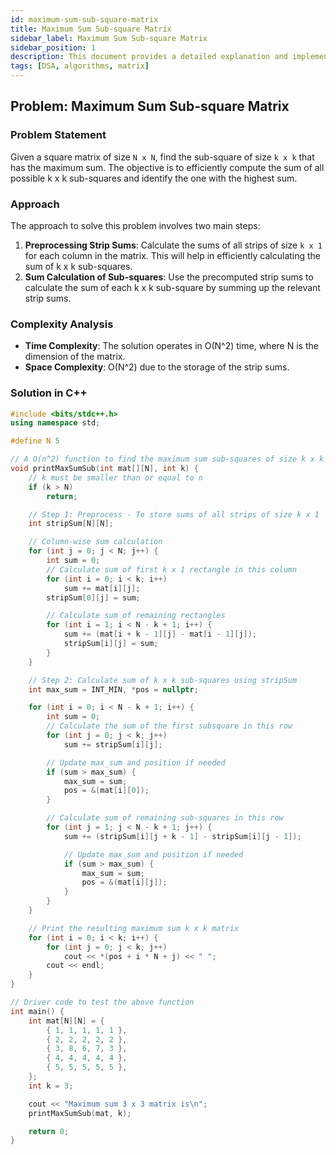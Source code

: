 ```yaml
---
id: maximum-sum-sub-square-matrix
title: Maximum Sum Sub-square Matrix
sidebar_label: Maximum Sum Sub-square Matrix
sidebar_position: 1
description: This document provides a detailed explanation and implementation for finding the maximum sum of a k x k sub-square matrix within a given n x n matrix.
tags: [DSA, algorithms, matrix]
---
```


## Problem: Maximum Sum Sub-square Matrix

### Problem Statement
Given a square matrix of size `N x N`, find the sub-square of size `k x k` that has the maximum sum. The objective is to efficiently compute the sum of all possible k x k sub-squares and identify the one with the highest sum.

### Approach
The approach to solve this problem involves two main steps:

1. **Preprocessing Strip Sums**: Calculate the sums of all strips of size `k x 1` for each column in the matrix. This will help in efficiently calculating the sum of k x k sub-squares.
2. **Sum Calculation of Sub-squares**: Use the precomputed strip sums to calculate the sum of each k x k sub-square by summing up the relevant strip sums.

### Complexity Analysis
- **Time Complexity**: The solution operates in O(N^2) time, where N is the dimension of the matrix.
- **Space Complexity**: O(N^2) due to the storage of the strip sums.

### Solution in C++

```cpp
#include <bits/stdc++.h>
using namespace std;

#define N 5

// A O(n^2) function to find the maximum sum sub-squares of size k x k in a given matrix of size n x n
void printMaxSumSub(int mat[][N], int k) {
    // k must be smaller than or equal to n
    if (k > N)
        return;

    // Step 1: Preprocess - To store sums of all strips of size k x 1
    int stripSum[N][N];

    // Column-wise sum calculation
    for (int j = 0; j < N; j++) {
        int sum = 0;
        // Calculate sum of first k x 1 rectangle in this column
        for (int i = 0; i < k; i++)
            sum += mat[i][j];
        stripSum[0][j] = sum;

        // Calculate sum of remaining rectangles
        for (int i = 1; i < N - k + 1; i++) {
            sum += (mat[i + k - 1][j] - mat[i - 1][j]);
            stripSum[i][j] = sum;
        }
    }

    // Step 2: Calculate sum of k x k sub-squares using stripSum
    int max_sum = INT_MIN, *pos = nullptr;

    for (int i = 0; i < N - k + 1; i++) {
        int sum = 0;
        // Calculate the sum of the first subsquare in this row
        for (int j = 0; j < k; j++)
            sum += stripSum[i][j];

        // Update max_sum and position if needed
        if (sum > max_sum) {
            max_sum = sum;
            pos = &(mat[i][0]);
        }

        // Calculate sum of remaining sub-squares in this row
        for (int j = 1; j < N - k + 1; j++) {
            sum += (stripSum[i][j + k - 1] - stripSum[i][j - 1]);

            // Update max_sum and position if needed
            if (sum > max_sum) {
                max_sum = sum;
                pos = &(mat[i][j]);
            }
        }
    }

    // Print the resulting maximum sum k x k matrix
    for (int i = 0; i < k; i++) {
        for (int j = 0; j < k; j++)
            cout << *(pos + i * N + j) << " ";
        cout << endl;
    }
}

// Driver code to test the above function
int main() {
    int mat[N][N] = {
        { 1, 1, 1, 1, 1 },
        { 2, 2, 2, 2, 2 },
        { 3, 8, 6, 7, 3 },
        { 4, 4, 4, 4, 4 },
        { 5, 5, 5, 5, 5 },
    };
    int k = 3;

    cout << "Maximum sum 3 x 3 matrix is\n";
    printMaxSumSub(mat, k);

    return 0;
}